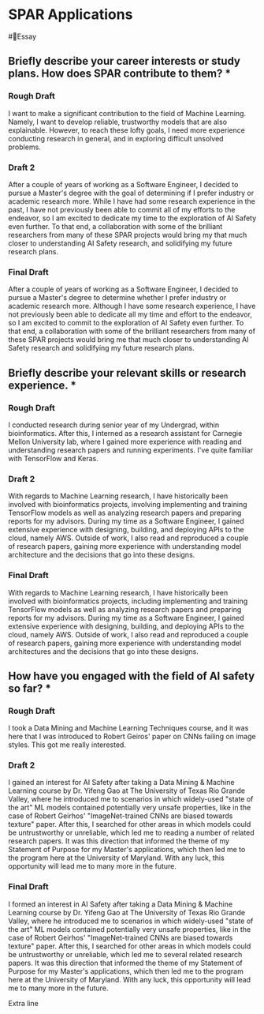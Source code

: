 # SPAR Applications
#📝Essay

## Briefly describe your career interests or study plans. How does SPAR contribute to them? *

### Rough Draft

I want to make a significant contribution to the field of Machine Learning. Namely, I want to develop reliable, trustworthy models that are also explainable. However, to reach these lofty goals, I need more experience conducting research in general, and in exploring difficult unsolved problems.

### Draft 2

After a couple of years of working as a Software Engineer, I decided to pursue a Master's degree with the goal of determining if I prefer industry or academic research more. While I have had some research experience in the past, I have not previously been able to commit all of my efforts to the endeavor, so I am excited to dedicate my time to the exploration of AI Safety even further. To that end, a collaboration with some of the brilliant researchers from many of these SPAR projects would bring my that much closer to understanding AI Safety research, and solidifying my future research plans.

### Final Draft

After a couple of years of working as a Software Engineer, I decided to pursue a Master's degree to determine whether I prefer industry or academic research more. Although I have some research experience, I have not previously been able to dedicate all my time and effort to the endeavor, so I am excited to commit to the exploration of AI Safety even further. To that end, a collaboration with some of the brilliant researchers from many of these SPAR projects would bring me that much closer to understanding AI Safety research and solidifying my future research plans.

## Briefly describe your relevant skills or research experience. *

### Rough Draft

I conducted research during senior year of my Undergrad, within bioinformatics. After this, I interned as a research assistant for Carnegie Mellon University lab, where I gained more experience with reading and understanding research papers and running experiments. I've quite familiar with TensorFlow and Keras.

### Draft 2

With regards to Machine Learning research, I have historically been involved with bioinformatics projects, involving implementing and training TensorFlow models as well as analyzing research papers and preparing reports for my advisors. During my time as a Software Engineer, I gained extensive experience with designing, building, and deploying APIs to the cloud, namely AWS. Outside of work, I also read and reproduced a couple of research papers, gaining more experience with understanding model architecture and the decisions that go into these designs.

### Final Draft

With regards to Machine Learning research, I have historically been involved with bioinformatics projects, including implementing and training TensorFlow models as well as analyzing research papers and preparing reports for my advisors. During my time as a Software Engineer, I gained extensive experience with designing, building, and deploying APIs to the cloud, namely AWS. Outside of work, I also read and reproduced a couple of research papers, gaining more experience with understanding model architectures and the decisions that go into these designs.

## How have you engaged with the field of AI safety so far? *

### Rough Draft

I took a Data Mining and Machine Learning Techniques course, and it was here that I was introduced to Robert Geiros' paper on CNNs failing on image styles. This got me really interested.

### Draft 2

I gained an interest for AI Safety after taking a Data Mining & Machine Learning course by Dr. Yifeng Gao at The University of Texas Rio Grande Valley, where he introduced me to scenarios in which widely-used "state of the art" ML models contained potentially very unsafe properties, like in the case of Robert Geirhos' "ImageNet-trained CNNs are biased towards texture" paper. After this, I searched for other areas in which models could be untrustworthy or unreliable, which led me to reading a number of related research papers. It was this direction that informed the theme of my Statement of Purpose for my Master's applications, which then led me to the program here at the University of Maryland. With any luck, this opportunity will lead me to many more in the future.

### Final Draft

I formed an interest in AI Safety after taking a Data Mining & Machine Learning course by Dr. Yifeng Gao at The University of Texas Rio Grande Valley, where he introduced me to scenarios in which widely-used "state of the art" ML models contained potentially very unsafe properties, like in the case of Robert Geirhos' "ImageNet-trained CNNs are biased towards texture" paper. After this, I searched for other areas in which models could be untrustworthy or unreliable, which led me to several related research papers. It was this direction that informed the theme of my Statement of Purpose for my Master's applications, which then led me to the program here at the University of Maryland. With any luck, this opportunity will lead me to many more in the future.

Extra line